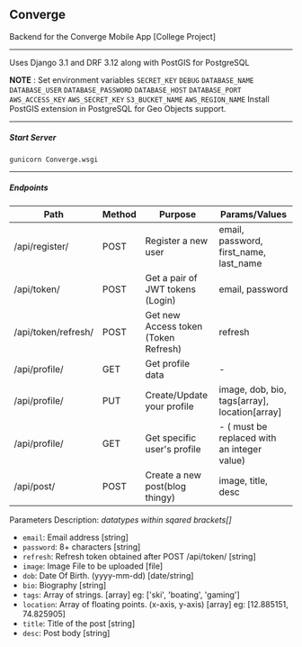## Converge

Backend for the Converge Mobile App [College Project]

- - - 
Uses Django 3.1 and DRF 3.12 along with PostGIS for PostgreSQL

**NOTE** : Set environment variables `SECRET_KEY` `DEBUG` `DATABASE_NAME` `DATABASE_USER` `DATABASE_PASSWORD` `DATABASE_HOST` `DATABASE_PORT` `AWS_ACCESS_KEY` `AWS_SECRET_KEY` `S3_BUCKET_NAME` `AWS_REGION_NAME` 
Install PostGIS extension in PostgreSQL for Geo Objects support.

- - - 
##### Start Server
`gunicorn Converge.wsgi`

- - - 

##### Endpoints

| Path                	| Method 	| Purpose                              	| Params/Values                                      	|
|---------------------	|--------	|--------------------------------------	|----------------------------------------------------	|
| /api/register/      	| POST   	| Register a new user                  	| email, password, first_name, last_name             	|
| /api/token/         	| POST   	| Get a pair of JWT tokens (Login)     	| email, password                                    	|
| /api/token/refresh/ 	| POST   	| Get new Access token (Token Refresh) 	| refresh                                            	|
| /api/profile/       	| GET    	| Get profile data       	            | -                                                  	|
| /api/profile/       	| PUT   	| Create/Update your profile            | image, dob, bio, tags[array<str>], location[array<float>] 	|
| /api/profile/<userid> | GET    	| Get specific user's profile           | - (<userid> must be replaced with an integer value)   |
| /api/post/          	| POST   	| Create a new post(blog thingy)       	| image, title, desc                                 	|

Parameters Description: _datatypes within sqared brackets[]_
+ `email`: Email address [string]
+ `password`: 8+ characters [string]
+ `refresh`: Refresh token obtained after POST /api/token/ [string]
+ `image`: Image File to be uploaded [file]
+ `dob`: Date Of Birth. (yyyy-mm-dd) [date/string]
+ `bio`: Biography [string]
+ `tags`: Array of strings. [array<string>] eg: ['ski', 'boating', 'gaming']
+ `location`: Array of floating points. (x-axis, y-axis) [array<float>] eg: [12.885151, 74.825905]
+ `title`: Title of the post [string]
+ `desc`: Post body [string]
